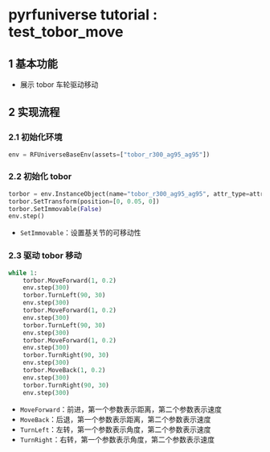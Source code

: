 # pyrfuniverse tutorial : test_tobor_move

## 1 基本功能

- 展示 tobor 车轮驱动移动

## 2 实现流程

### 2.1 初始化环境

```python
env = RFUniverseBaseEnv(assets=["tobor_r300_ag95_ag95"])
```

### 2.2 初始化 tobor

```python
torbor = env.InstanceObject(name="tobor_r300_ag95_ag95", attr_type=attr.ControllerAttr)
torbor.SetTransform(position=[0, 0.05, 0])
torbor.SetImmovable(False)
env.step()
```

- `SetImmovable`：设置基关节的可移动性

### 2.3 驱动 tobor 移动

```python
while 1:
    torbor.MoveForward(1, 0.2)
    env.step(300)
    torbor.TurnLeft(90, 30)
    env.step(300)
    torbor.MoveForward(1, 0.2)
    env.step(300)
    torbor.TurnLeft(90, 30)
    env.step(300)
    torbor.MoveForward(1, 0.2)
    env.step(300)
    torbor.TurnRight(90, 30)
    env.step(300)
    torbor.MoveBack(1, 0.2)
    env.step(300)
    torbor.TurnRight(90, 30)
    env.step(300)

```

- `MoveForward`：前进，第一个参数表示距离，第二个参数表示速度
- `MoveBack`：后退，第一个参数表示距离，第二个参数表示速度
- `TurnLeft`：左转，第一个参数表示角度，第二个参数表示速度
- `TurnRight`：右转，第一个参数表示角度，第二个参数表示速度
